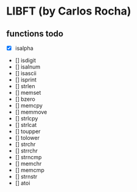 # LIBFT (by Carlos Rocha)

## functions todo

- [x] isalpha
- [] isdigit
- [] isalnum
- [] isascii
- [] isprint
- [] strlen
- [] memset
- [] bzero
- [] memcpy
- [] memmove
- [] strlcpy
- [] strlcat
- [] toupper
- [] tolower
- [] strchr
- [] strrchr
- [] strncmp
- [] memchr
- [] memcmp
- [] strnstr
- [] atoi